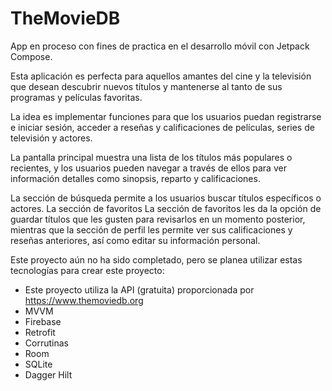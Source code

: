 # TheMovieDB
App en proceso con fines de practica en el desarrollo móvil con Jetpack Compose.

Esta aplicación es perfecta para aquellos amantes del cine y la televisión que desean descubrir nuevos títulos y mantenerse al tanto de sus programas y películas favoritas. 

La idea es implementar funciones para que los usuarios puedan registrarse e iniciar sesión, acceder a reseñas y calificaciones de películas, series de televisión y actores.

La pantalla principal muestra una lista de los títulos más populares o recientes, y los usuarios pueden navegar a través de ellos para ver información detalles como sinopsis, reparto y calificaciones.

La sección de búsqueda permite a los usuarios buscar títulos específicos o actores. La sección de favoritos  La sección de favoritos les da la opción de guardar títulos que les gusten para revisarlos en un momento posterior, mientras que la sección de perfil les permite ver sus calificaciones y reseñas anteriores, así como editar su información personal.

Este proyecto aún no ha sido completado, pero se planea utilizar estas tecnologías para crear este proyecto:
- Este proyecto utiliza la API (gratuita) proporcionada por https://www.themoviedb.org
- MVVM
- Firebase
- Retrofit
- Corrutinas
- Room
- SQLite
- Dagger Hilt


